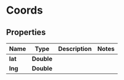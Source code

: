 
# Coords

## Properties
Name | Type | Description | Notes
------------ | ------------- | ------------- | -------------
**lat** | **Double** |  | 
**lng** | **Double** |  | 



